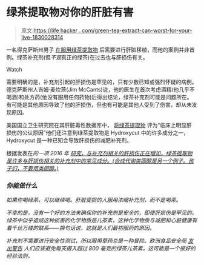 # 绿茶提取物对你的肝脏有害

> 原文:[https://life hacker . com/green-tea-extract-can-worst-for-your-live-1830028314](https://lifehacker.com/green-tea-extract-can-be-terrible-for-your-liver-1830028314)

一名得克萨斯州男子 [在服用绿茶提取物](https://www.bbc.com/news/stories-45971416) 后需要进行肝脏移植，而他的案例并非首例。绿茶补充剂(但*不是*真正的绿茶)在过去也与肝损伤有关。

Watch

需要明确的是，补充剂引起的肝损伤是罕见的，只有少数已知或强烈怀疑的病例。德克萨斯州人吉姆·麦坎茨(Jim McCants)说，他的医生在首次考虑酒精(他几乎不喝酒)和处方药(他没有服用任何药物)后得出结论，绿茶补充剂可能是问题所在。有可能是其他原因导致了他的肝损伤，但也有可能是其他人受到了伤害，却从未发现原因。

美国国立卫生研究院在其肝脏毒性数据库中， [将绿茶提取物](https://livertox.nih.gov/GreenTea.htm) 评为“临床上明显肝损伤的公认原因”他们还注意到绿茶提取物是 Hydroxycut 中的许多成分之一，Hydroxycut 是一种已知会导致肝损伤的减肥补充剂。

根据发表在*的一项 2016 年 [研究，与补充剂相关的肝损伤正在增加，绿茶提取物是许多与肝损伤相关的补充剂中的常见成分。(合成代谢类固醇是另一个例子。孩子们，不要用类固醇。)](https://aasldpubs.onlinelibrary.wiley.com/doi/full/10.1002/hep.28813)*

### *你能做什么*

*如果你喝绿茶，可以继续喝。肝脏受损的人服用浓缩补充剂，而不是喝茶。*

*不幸的是，没有一个好的方法来确保你的补充剂是安全的，即使肝损伤是罕见的。绿茶中似乎造成这种损害的化学物质是儿茶素，这种化学物质与减肥和心脏健康有着千丝万缕的联系——换句话说，这就是人们最初服药的原因。*

*补充剂不需要进行安全性测试，所以服用草药总是一种冒险。欧洲食品安全局 [发出警告](https://www.efsa.europa.eu/en/press/news/180418) 人们应该避免每天摄入超过 800 毫克的绿茶儿茶素，这可能是一个很好的经验法则。*